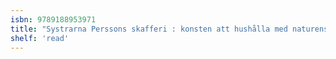 ```yaml
---
isbn: 9789188953971
title: "Systrarna Perssons skafferi : konsten att hushålla med naturens skatter"
shelf: 'read'
---
```

